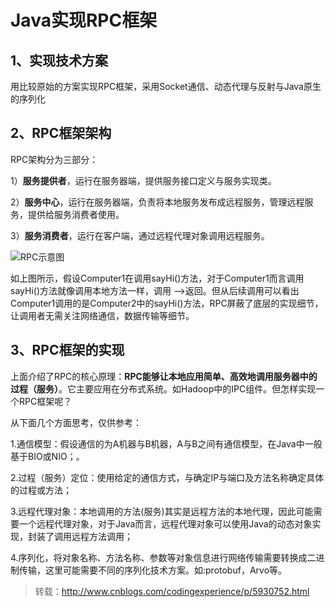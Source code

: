 # Java实现RPC框架 #

## 1、实现技术方案 ##

用比较原始的方案实现RPC框架，采用Socket通信、动态代理与反射与Java原生的序列化

## 2、RPC框架架构 ##

RPC架构分为三部分：

1）**服务提供者**，运行在服务器端，提供服务接口定义与服务实现类。

2）**服务中心**，运行在服务器端，负责将本地服务发布成远程服务，管理远程服务，提供给服务消费者使用。

3）**服务消费者**，运行在客户端，通过远程代理对象调用远程服务。

![RPC示意图](http://images2015.cnblogs.com/blog/522490/201510/522490-20151003120412386-363334260.png)

如上图所示，假设Computer1在调用sayHi()方法，对于Computer1而言调用sayHi()方法就像调用本地方法一样，调用 –>返回。但从后续调用可以看出Computer1调用的是Computer2中的sayHi()方法，RPC屏蔽了底层的实现细节，让调用者无需关注网络通信，数据传输等细节。

## 3、RPC框架的实现 ##

上面介绍了RPC的核心原理：**RPC能够让本地应用简单、高效地调用服务器中的过程（服务）**。它主要应用在分布式系统。如Hadoop中的IPC组件。但怎样实现一个RPC框架呢？

从下面几个方面思考，仅供参考：

1.通信模型：假设通信的为A机器与B机器，A与B之间有通信模型，在Java中一般基于BIO或NIO；。

2.过程（服务）定位：使用给定的通信方式，与确定IP与端口及方法名称确定具体的过程或方法；

3.远程代理对象：本地调用的方法(服务)其实是远程方法的本地代理，因此可能需要一个远程代理对象，对于Java而言，远程代理对象可以使用Java的动态对象实现，封装了调用远程方法调用；

4.序列化，将对象名称、方法名称、参数等对象信息进行网络传输需要转换成二进制传输，这里可能需要不同的序列化技术方案。如:protobuf，Arvo等。

> 转载：http://www.cnblogs.com/codingexperience/p/5930752.html